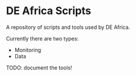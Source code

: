 # DE Africa Scripts

A repository of scripts and tools used by DE Africa.

Currently there are two types:

* Monitoring
* Data

TODO: document the tools!

